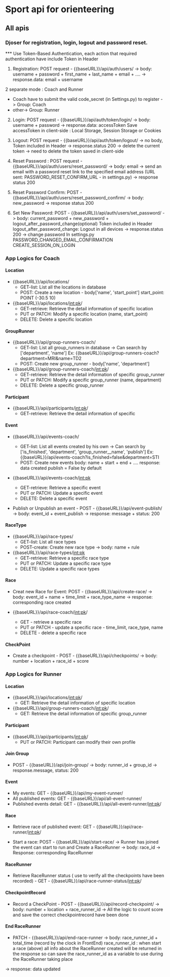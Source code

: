 # Sport api for orienteering 

## All apis

### Djoser for registration, login, logout and password reset.
*** Use Token-Based Authentication, each action that required authentication have include Token in Header

1. Registration: POST request - {{baseURL}}/api/auth/users/ 
-> body: username + password + first_name + last_name + email + ....
-> response.data: email + username

2 separate mode : Coach and Runner
- Coach have to submit the valid code_secret (in Settings.py) to register -> Group: Coach
- other-> Group: Runner

2. Login: POST request - {{baseURL}}/api/auth/token/login/
-> body: username + password
-> response.data: accessToken
Save accessToken in client-side : Local Storage, Session Storage or Cookies

3. Logout: POST request - {{baseURL}}/api/auth/token/logout/
-> no body, Token included in Header 
-> response.status 200 -> delete the current token 
-> need to delete the token saved in client-side 

4. Reset Password : POST request - {{baseURL}}/api/auth/users/reset_password/
-> body: email
-> send an email with a password reset link to the specified email address 
(URL sent: PASSWORD_RESET_CONFIRM_URL - in settings.py)
-> response status 200

5. Reset Password Confirm: POST - {{baseURL}}/api/auth/users/reset_password_confirm/
-> body: new_password
-> response status 200

6. Set New Password: POST - {{baseURL}}/api/auth/users/set_password/
-> body: 
current_password + new_password + logout_after_password_change(optional)
Token included in Header
logout_after_password_change: Logout in all devices
-> response.status 200 -> change password
In settings.py
PASSWORD_CHANGED_EMAIL_CONFIRMATION
CREATE_SESSION_ON_LOGIN


### App Logics for Coach

#### Location 
- {{baseURL}}/api/locations/
    + GET-list: List all the locations in database
    + POST: Create a new location - body['name', 'start_point']
    start_point: POINT (-30.5 10)
- {{baseURL}}/api/locations/<int:pk>/
    + GET-retrieve: Retrieve the detail information of specific location
    + PUT or PATCH: Modify a specific location (name, start_point)
    + DELETE: Delete a specific location

#### GroupRunner
- {{baseURL}}/api/group-runners-coach/
    + GET-list: List all group_runners in database
    -> Can search by ['department', 'name']
    Ex: {{baseURL}}/api/group-runners-coach?department=MRI&name=TD2
    + POST: Create new group_runner - body['name', 'department']
- {{baseURL}}/api/group-runners-coach/<int:pk>/
    + GET-retrieve: Retrieve the detail information of specific group_runner
    + PUT or PATCH: Modify a specific group_runner (name, department)
    + DELETE: Delete a specific group_runner

#### Participant
- {{baseURL}}/api/participants/<int:pk>/
    + GET-retrieve: Retrieve the detail information of specific 

#### Event
- {{baseURL}}/api/events-coach/
    + GET-list: List all events created by his own
    -> Can search by ['is_finished', 'department', 'group_runner__name', 'publish']
    Ex: {{baseURL}}/api/events-coach?is_finished=false&department=STI
    + POST: Create new events 
    body: name + start + end + ....
    response: data created
    publish = False by default

- {{baseURL}}/api/events-coach/<int:pk>
    + GET-retrieve: Retrieve a specific event
    + PUT or PATCH: Update a specific event
    + DELETE: Delete a specific event

- Publish or Unpublish an event - POST - {{baseURL}}/api/event-publish/
-> body: event_id + event_publish
-> response: message + status: 200

#### RaceType
- {{baseURL}}/api/race-types/
    + GET-list: List all race types
    + POST-create: Create new race type
    -> body: name + rule
- {{baseURL}}/api/race-types/<int:pk>
    + GET-retrieve: Retrieve a specific race type
    + PUT or PATCH: Update a specific race type
    + DELETE: Update a specific race types

#### Race
- Creat new Race for Event: POST - {{baseURL}}/api/create-race/
-> body: event_id + name + time_limit + race_type_name
-> response: corresponding race created

- {{baseURL}}/api/race-coach/<int:pk>/
    + GET - retrieve a specific race
    + PUT or PATCH - update a specific race - time_limit, race_type, name
    + DELETE - delete a specific race

#### CheckPoint

- Create a checkpoint - POST - {{baseURL}}/api/checkpoints/ 
-> body: number + location + race_id + score


### App Logics for Runner
#### Location
- {{baseURL}}/api/locations/<int:pk>/
    + GET: Retrieve the detail information of specific location
- {{baseURL}}/api/group-runners-coach/<int:pk>/
    + GET: Retrieve the detail information of specific group_runner

#### Participant
- {{baseURL}}/api/participants/<int:pk>/
    + PUT or PATCH: Participant can modify their own profile

#### Join Group
- POST - {{baseURL}}/api/join-group/
-> body: runner_id + group_id
-> response.message, status: 200

#### Event
- My events: GET - {{baseURL}}/api/my-event-runner/
- All published events: GET - {{baseURL}}/api/all-event-runner/
- Published events detail: GET - {{baseURL}}/api/all-event-runner/<int:pk>/

#### Race
- Retrieve race of published event: GET - {{baseURL}}/api/race-runner/<int:pk>/

- Start a race: POST - {{baseURL}}/api/start-race/
-> Runner has joined the event can start to run and Create a RaceRunner
-> body: race_id
-> Response: corresponding RaceRunner

#### RaceRunner
- Retrieve RaceRunner status ( use to verify all the checkpoints have been recorded) - GET - {{baseURL}}/api/race-runner-status/<int:pk>/


#### CheckpointRecord
- Record a CheckPoint - POST - {{baseURL}}/api/record-checkpoint/
-> body: number + location + race_runner_id
-> All the logic to count score and save the correct checkpointrecord have been done

#### End RaceRunner
- PATCH - {{baseURL}}/api/end-race-runner
-> body: race_runner_id + total_time (record by the clock in FrontEnd)
race_runner_id : when start a race (above) all info about the RaceRunner created will be returned in the response so can save the race_runner_id as a variable to use during the RaceRunner taking place

-> response: data updated

